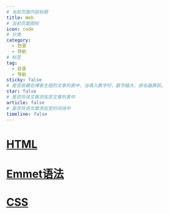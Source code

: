 ```yaml
---
# 当前页面内容标题
title: Web
# 当前页面图标
icon: code
# 分类
category:
  - 目录
  - 导航
# 标签
tag:
  - 目录
  - 导航
sticky: false
# 是否收藏在博客主题的文章列表中，当填入数字时，数字越大，排名越靠前。
star: false
# 是否将该文章添加至文章列表中
article: false
# 是否将该文章添加至时间线中
timeline: false
---
```




# 
# [HTML](/codenotes/web/HTML/HTML.html)

# [Emmet语法](/codenotes/web/Emmet语法.html)

# [CSS](/codenotes/web/CSS/)